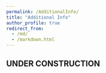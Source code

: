 ```yaml
---
permalink: /AdditionalInfo/
title: "Additional Info"
author_profile: true
redirect_from: 
  - /md/
  - /markdown.html
---
```


## UNDER CONSTRUCTION
